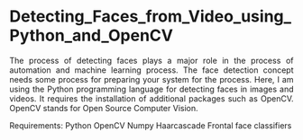 # Detecting_Faces_from_Video_using_Python_and_OpenCV
<p align="justify">The process of detecting faces plays a major role in the process of automation and machine learning process. The face detection concept needs some process for preparing your system for the process. Here, I am using the Python programming language for detecting faces in images and videos. It requires the installation of additional packages such as OpenCV. OpenCV stands for Open Source Computer Vision.

Requirements:
Python
OpenCV
Numpy
Haarcascade Frontal face classifiers
